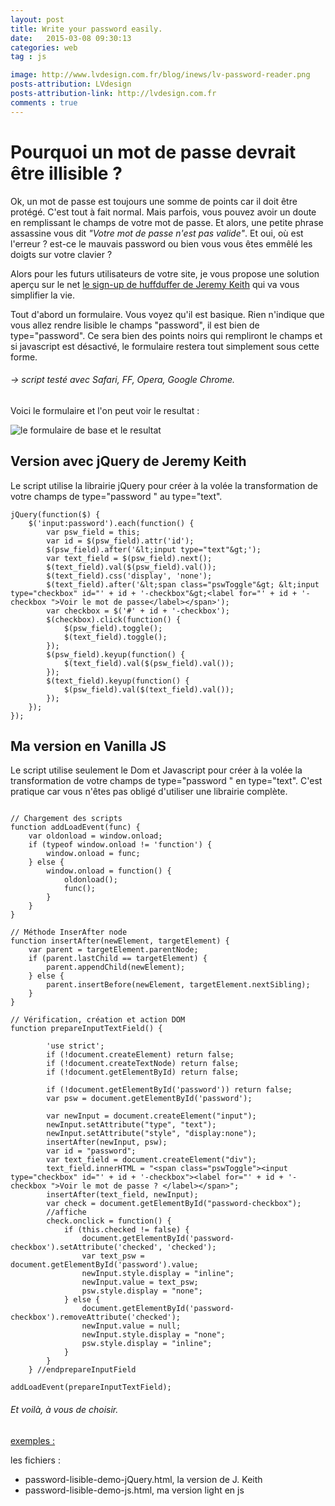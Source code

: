 ```yaml
---
layout: post
title: Write your password easily.
date:   2015-03-08 09:30:13
categories: web
tag : js

image: http://www.lvdesign.com.fr/blog/inews/lv-password-reader.png
posts-attribution: LVdesign
posts-attribution-link: http://lvdesign.com.fr
comments : true
---
```


# Pourquoi un mot de passe devrait être illisible ? 

Ok, un mot de passe est toujours une somme de points car il doit être protégé. C'est tout à fait normal.
Mais parfois, vous pouvez avoir un doute en remplissant le champs de votre mot de passe. 
Et alors, une petite phrase assassine vous dit _"Votre mot de passe n'est pas valide"_. 
Et oui, où est l'erreur ? est-ce le mauvais password ou bien vous vous êtes emmêlé les doigts sur votre clavier ?

Alors pour les futurs utilisateurs de votre site, je vous propose une solution aperçu sur le net [le sign-up de huffduffer de Jeremy Keith](http://huffduffer.com/signup/) qui va vous simplifier la vie.

Tout d'abord un formulaire. Vous voyez qu'il est basique. Rien n'indique que vous allez rendre lisible le champs "password", il est bien de type="password". Ce sera bien des points noirs qui rempliront le champs et si javascript est désactivé, le formulaire restera tout simplement sous cette forme.

###### -> script testé avec Safari, FF, Opera, Google Chrome.

Voici le formulaire et l'on peut voir le resultat :

<img src="{{page.image}}"  alt= "le formulaire de base et le resultat"/>


## Version avec jQuery de Jeremy Keith
Le script utilise la librairie jQuery pour créer à la volée la transformation 
de votre champs de type="password " au type="text".


~~~
jQuery(function($) {
    $('input:password').each(function() {
        var psw_field = this;
        var id = $(psw_field).attr('id');
        $(psw_field).after('&lt;input type="text"&gt;');
        var text_field = $(psw_field).next();
        $(text_field).val($(psw_field).val());
        $(text_field).css('display', 'none');
        $(text_field).after('&lt;span class="pswToggle"&gt; &lt;input type="checkbox" id="' + id + '-checkbox"&gt;<label for="' + id + '-checkbox ">Voir le mot de passe</label></span>');
        var checkbox = $('#' + id + '-checkbox');
        $(checkbox).click(function() {
            $(psw_field).toggle();
            $(text_field).toggle();
        });
        $(psw_field).keyup(function() {
            $(text_field).val($(psw_field).val());
        });
        $(text_field).keyup(function() {
            $(psw_field).val($(text_field).val());
        });
    });
});
~~~



## Ma version en Vanilla JS
Le script utilise seulement le Dom et Javascript pour créer à la volée la transformation 
de votre champs de type="password " en type="text". 
C'est pratique car vous n'êtes pas obligé d'utiliser une librairie complète.

~~~

// Chargement des scripts
function addLoadEvent(func) {
    var oldonload = window.onload;
    if (typeof window.onload != 'function') {
        window.onload = func;
    } else {
        window.onload = function() {
            oldonload();
            func();
        }
    }
}

// Méthode InserAfter node
function insertAfter(newElement, targetElement) {
    var parent = targetElement.parentNode;
    if (parent.lastChild == targetElement) {
        parent.appendChild(newElement);
    } else {
        parent.insertBefore(newElement, targetElement.nextSibling);
    }
}

// Vérification, création et action DOM
function prepareInputTextField() {

        'use strict';
        if (!document.createElement) return false;
        if (!document.createTextNode) return false;
        if (!document.getElementById) return false;

        if (!document.getElementById('password')) return false;
        var psw = document.getElementById('password');

        var newInput = document.createElement("input");
        newInput.setAttribute("type", "text");
        newInput.setAttribute("style", "display:none");
        insertAfter(newInput, psw);
        var id = "password";
        var text_field = document.createElement("div");
        text_field.innerHTML = "<span class="pswToggle"><input type="checkbox" id="' + id + '-checkbox"><label for="' + id + '-checkbox ">Voir le mot de passe ? </label></span>";
        insertAfter(text_field, newInput);
        var check = document.getElementById("password-checkbox");
        //affiche
        check.onclick = function() {
            if (this.checked != false) {
                document.getElementById('password-checkbox').setAttribute('checked', 'checked');
                var text_psw = document.getElementById('password').value;
                newInput.style.display = "inline";
                newInput.value = text_psw;
                psw.style.display = "none";
            } else {
                document.getElementById('password-checkbox').removeAttribute('checked');
                newInput.value = null;
                newInput.style.display = "none";
                psw.style.display = "inline";
            }
        }
    } //endprepareInputField

addLoadEvent(prepareInputTextField);
~~~



###### Et voilà, à vous de choisir.
[exemples :](https://github.com/lvdesign/mot-de-passe.git)

les fichiers : 
    
* password-lisible-demo-jQuery.html, la version de J. Keith
* password-lisible-demo-js.html, ma version light en js 
